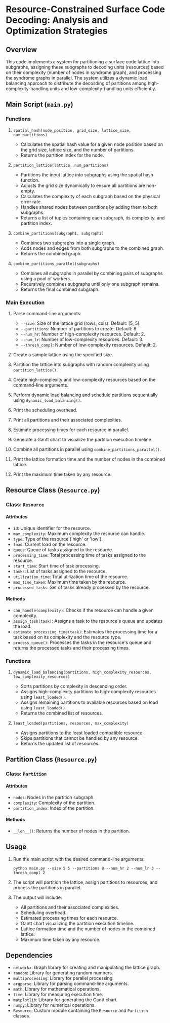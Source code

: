 # Resource-Constrained Surface Code Decoding: Analysis and Optimization Strategies

## Overview
This code implements a system for partitioning a surface code lattice into subgraphs, assigning these subgraphs to decoding units (resources) based on their complexity (number of nodes in syndrome graph), and processing the syndrome graphs in parallel. The system utilizes a dynamic load balancing approach to distribute the decosding of partitions among high-complexity-handling units and low-complexity-handling units efficiently.

## Main Script (`main.py`)

### Functions

1. `spatial_hash(node_position, grid_size, lattice_size, num_partitions)`
   - Calculates the spatial hash value for a given node position based on the grid size, lattice size, and the number of partitions.
   - Returns the partition index for the node.

2. `partition_lattice(lattice, num_partitions)`
   - Partitions the input lattice into subgraphs using the spatial hash function.
   - Adjusts the grid size dynamically to ensure all partitions are non-empty.
   - Calculates the complexity of each subgraph based on the physical error rate.
   - Handles shared nodes between partitions by adding them to both subgraphs.
   - Returns a list of tuples containing each subgraph, its complexity, and partition index.

3. `combine_partitions(subgraph1, subgraph2)`
   - Combines two subgraphs into a single graph.
   - Adds nodes and edges from both subgraphs to the combined graph.
   - Returns the combined graph.

4. `combine_partitions_parallel(subgraphs)`
   - Combines all subgraphs in parallel by combining pairs of subgraphs using a pool of workers.
   - Recursively combines subgraphs until only one subgraph remains.
   - Returns the final combined subgraph.

### Main Execution

1. Parse command-line arguments:
   - `--size`: Size of the lattice grid (rows, cols). Default: [5, 5].
   - `--partitions`: Number of partitions to create. Default: 8.
   - `--num_hr`: Number of high-complexity resources. Default: 2.
   - `--num_lr`: Number of low-complexity resources. Default: 3.
   - `--thresh_compl`: Number of low-complexity resources. Default: 2.

2. Create a sample lattice using the specified size.

3. Partition the lattice into subgraphs with random complexity using `partition_lattice()`.

4. Create high-complexity and low-complexity resources based on the command-line arguments.

5. Perform dynamic load balancing and schedule partitions sequentially using `dynamic_load_balancing()`.

6. Print the scheduling overhead.

7. Print all partitions and their associated complexities.

8. Estimate processing times for each resource in parallel.

9. Generate a Gantt chart to visualize the partition execution timeline.

10. Combine all partitions in parallel using `combine_partitions_parallel()`.

11. Print the lattice formation time and the number of nodes in the combined lattice.

12. Print the maximum time taken by any resource.

## Resource Class (`Resource.py`)

### Class: `Resource`

#### Attributes
- `id`: Unique identifier for the resource.
- `max_complexity`: Maximum complexity the resource can handle.
- `type`: Type of the resource ('high' or 'low').
- `load`: Current load on the resource.
- `queue`: Queue of tasks assigned to the resource.
- `processing_time`: Total processing time of tasks assigned to the resource.
- `start_time`: Start time of task processing.
- `tasks`: List of tasks assigned to the resource.
- `utilization_time`: Total utilization time of the resource.
- `max_time_taken`: Maximum time taken by the resource.
- `processed_tasks`: Set of tasks already processed by the resource.

#### Methods
- `can_handle(complexity)`: Checks if the resource can handle a given complexity.
- `assign_task(task)`: Assigns a task to the resource's queue and updates the load.
- `estimate_processing_time(task)`: Estimates the processing time for a task based on its complexity and the resource type.
- `process_queue()`: Processes the tasks in the resource's queue and returns the processed tasks and their processing times.

### Functions

1. `dynamic_load_balancing(partitions, high_complexity_resources, low_complexity_resources)`
   - Sorts partitions by complexity in descending order.
   - Assigns high-complexity partitions to high-complexity resources using `least_loaded()`.
   - Assigns remaining partitions to available resources based on load using `least_loaded()`.
   - Returns the combined list of resources.

2. `least_loaded(partitions, resources, max_complexity)`
   - Assigns partitions to the least loaded compatible resource.
   - Skips partitions that cannot be handled by any resource.
   - Returns the updated list of resources.

## Partition Class (`Resource.py`)

### Class: `Partition`

#### Attributes
- `nodes`: Nodes in the partition subgraph.
- `complexity`: Complexity of the partition.
- `partition_index`: Index of the partition.

#### Methods
- `__len__()`: Returns the number of nodes in the partition.

## Usage

1. Run the main script with the desired command-line arguments:
   ```
   python main.py --size 5 5 --partitions 8 --num_hr 2 --num_lr 3 --thresh_compl 2
   ```

2. The script will partition the lattice, assign partitions to resources, and process the partitions in parallel.

3. The output will include:
   - All partitions and their associated complexities.
   - Scheduling overhead.
   - Estimated processing times for each resource.
   - Gantt chart visualizing the partition execution timeline.
   - Lattice formation time and the number of nodes in the combined lattice.
   - Maximum time taken by any resource.

## Dependencies
- `networkx`: Graph library for creating and manipulating the lattice graph.
- `random`: Library for generating random numbers.
- `multiprocessing`: Library for parallel processing.
- `argparse`: Library for parsing command-line arguments.
- `math`: Library for mathematical operations.
- `time`: Library for measuring execution time.
- `matplotlib`: Library for generating the Gantt chart.
- `numpy`: Library for numerical operations.
- `Resource`: Custom module containing the `Resource` and `Partition` classes.
